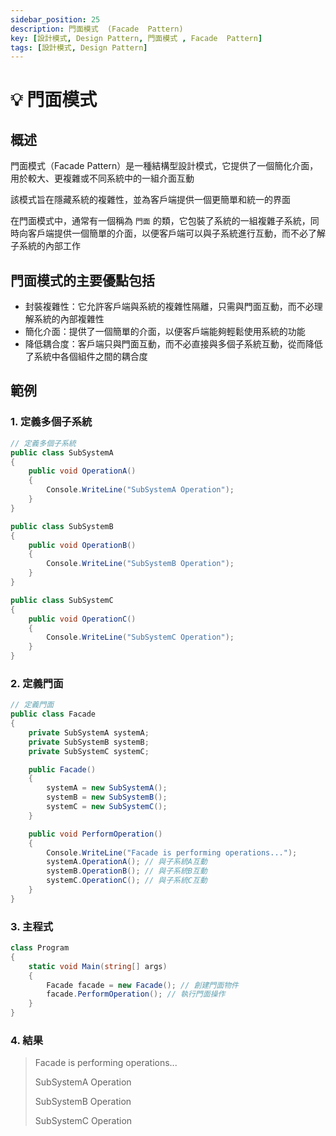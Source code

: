 ```yaml
---
sidebar_position: 25
description: 門面模式  (Facade  Pattern) 
key: [設計模式, Design Pattern, 門面模式 , Facade  Pattern]
tags: [設計模式, Design Pattern]
---
```


# 💡 門面模式

## 概述

門面模式（Facade Pattern）是一種結構型設計模式，它提供了一個簡化介面，用於較大、更複雜或不同系統中的一組介面互動

該模式旨在隱藏系統的複雜性，並為客戶端提供一個更簡單和統一的界面

在門面模式中，通常有一個稱為 `門面` 的類，它包裝了系統的一組複雜子系統，同時向客戶端提供一個簡單的介面，以便客戶端可以與子系統進行互動，而不必了解子系統的內部工作

## 門面模式的主要優點包括

- 封裝複雜性：它允許客戶端與系統的複雜性隔離，只需與門面互動，而不必理解系統的內部複雜性
- 簡化介面：提供了一個簡單的介面，以便客戶端能夠輕鬆使用系統的功能
- 降低耦合度：客戶端只與門面互動，而不必直接與多個子系統互動，從而降低了系統中各個組件之間的耦合度

## 範例

### 1. 定義多個子系統

```csharp
// 定義多個子系統
public class SubSystemA
{
    public void OperationA()
    {
        Console.WriteLine("SubSystemA Operation");
    }
}

public class SubSystemB
{
    public void OperationB()
    {
        Console.WriteLine("SubSystemB Operation");
    }
}

public class SubSystemC
{
    public void OperationC()
    {
        Console.WriteLine("SubSystemC Operation");
    }
}
```

### 2. 定義門面

```csharp
// 定義門面
public class Facade
{
    private SubSystemA systemA;
    private SubSystemB systemB;
    private SubSystemC systemC;

    public Facade()
    {
        systemA = new SubSystemA();
        systemB = new SubSystemB();
        systemC = new SubSystemC();
    }

    public void PerformOperation()
    {
        Console.WriteLine("Facade is performing operations...");
        systemA.OperationA(); // 與子系統A互動
        systemB.OperationB(); // 與子系統B互動
        systemC.OperationC(); // 與子系統C互動
    }
}
```

### 3. 主程式

```csharp
class Program
{
    static void Main(string[] args)
    {
        Facade facade = new Facade(); // 創建門面物件
        facade.PerformOperation(); // 執行門面操作
    }
}
```

### 4. 結果

> Facade is performing operations...
>
> SubSystemA Operation
>
> SubSystemB Operation
>
> SubSystemC Operation
